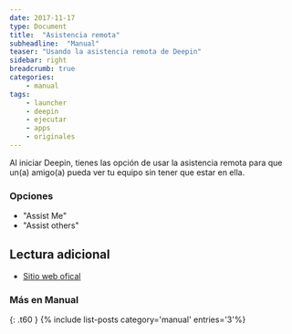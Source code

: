 ```yaml
---
date: 2017-11-17
type: Document
title:  "Asistencia remota"
subheadline:  "Manual"
teaser: "Usando la asistencia remota de Deepin"
sidebar: right
breadcrumb: true
categories:
    - manual
tags:
    - launcher
    - deepin
    - ejecutar
    - apps
    - originales
---
```

Al iniciar Deepin, tienes las opción de usar la asistencia remota para que un(a) amigo(a) pueda ver tu equipo sin tener que estar en ella.

### Opciones
* "Assist Me"
* "Assist others"

## Lectura adicional

* [Sitio web ofical](https://www.deepin.org/es/original/deepin-remote-assistance/)

### Más en Manual
{: .t60 }
{% include list-posts category='manual' entries='3'%}
